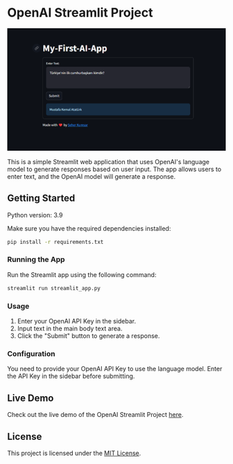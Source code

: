 # OpenAI Streamlit Project

![My First AI App](my-first-ai-app.png)

This is a simple Streamlit web application that uses OpenAI's language model to generate responses based on user input. The app allows users to enter text, and the OpenAI model will generate a response.

## Getting Started

Python version: 3.9

Make sure you have the required dependencies installed:

```bash
pip install -r requirements.txt
```

### Running the App

Run the Streamlit app using the following command:
```bash
streamlit run streamlit_app.py
```

### Usage

1. Enter your OpenAI API Key in the sidebar.
2. Input text in the main body text area.
3. Click the "Submit" button to generate a response.

### Configuration

You need to provide your OpenAI API Key to use the language model. Enter the API Key in the sidebar before submitting.

## Live Demo

Check out the live demo of the OpenAI Streamlit Project [here](https://openai-app-project.streamlit.app/).


## License

This project is licensed under the [MIT License](LICENSE).